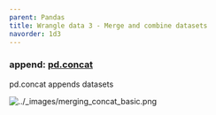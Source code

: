 ```yaml
---
parent: Pandas 
title: Wrangle data 3 - Merge and combine datasets 
navorder: 1d3 
---
```


### append: [pd.concat](https://pandas.pydata.org/docs/user_guide/merging.html#concatenating-objects)

pd.concat appends datasets 

![../_images/merging_concat_basic.png](https://pandas.pydata.org/docs/_images/merging_concat_basic.png)